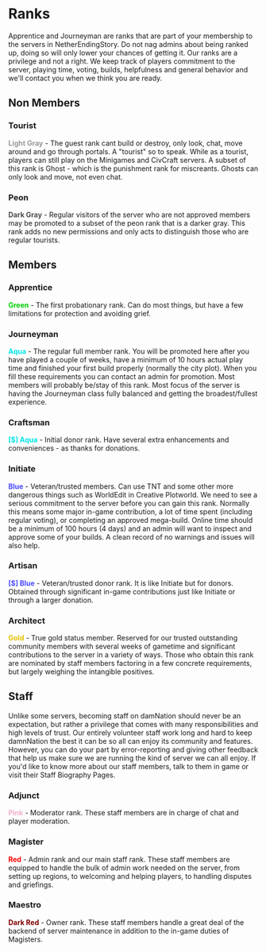 ---
---

# Ranks

Apprentice and Journeyman are ranks that are part of your membership to the servers in NetherEndingStory. Do not nag admins about being ranked up, doing so will only lower your chances of getting it. Our ranks are a privilege and not a right. We keep track of players commitment to the server, playing time, voting, builds, helpfulness and general behavior and we'll contact you when we think you are ready.

## Non Members

### Tourist
<span style="color: #999999;">**Light Gray**</span> - The guest rank cant build or destroy, only look, chat, move around and go through portals. A "tourist" so to speak. While as a tourist, players can still play on the Minigames and CivCraft servers. A subset of this rank is Ghost - which is the punishment rank for miscreants. Ghosts can only look and move, not even chat.

### Peon
<span style="color: #4c4c4c;">**Dark Gray**</span> - Regular visitors of the server who are not approved members may be promoted to a subset of the peon rank that is a darker gray. This rank adds no new permissions and only acts to distinguish those who are regular tourists. 


## Members

### Apprentice
<span style="color: #00cd00;">**Green**</span> - The first probationary rank. Can do most things, but have a few limitations for protection and avoiding grief.

### Journeyman
<span style="color: #00e5e5;">**Aqua**</span> - The regular full member rank. You will be promoted here after you have played a couple of weeks, have a minimum of 10 hours actual play time and finished your first build properly (normally the city plot). When you fill these requirements you can contact an admin for promotion. Most members will probably be/stay of this rank. Most focus of the server is having the Journeyman class fully balanced and getting the broadest/fullest experience.

### Craftsman
<span style="color: #00e5e5;">**[$] Aqua**</span> - Initial donor rank. Have several extra enhancements and conveniences - as thanks for donations.

### Initiate
<span style="color: #4c4cff;">**Blue**</span> - Veteran/trusted members. Can use TNT and some other more dangerous things such as WorldEdit in Creative Plotworld. We need to see a serious commitment to the server before you can gain this rank. Normally this means some major in-game contribution, a lot of time spent (including regular voting), or completing an approved mega-build. Online time should be a minimum of 100 hours (4 days) and an admin will want to inspect and approve some of your builds. A clean record of no warnings and issues will also help.

### Artisan
<span style="color: #4c4cff;">**[$] Blue**</span> - Veteran/trusted donor rank. It is like Initiate but for donors. Obtained through significant in-game contributions just like Initiate or through a larger donation.

### Architect
<span style="color: #e5c100;">**Gold**</span> - True gold status member. Reserved for our trusted outstanding community members with several weeks of gametime and significant contributions to the server in a variety of ways. Those who obtain this rank are nominated by staff members factoring in a few concrete requirements, but largely weighing the intangible positives.

## Staff
Unlike some servers, becoming staff on damNation should never be an expectation, but rather a privilege that comes with many responsibilities and high levels of trust. Our entirely volunteer staff work long and hard to keep damnNation the best it can be so all can enjoy its community and features. However, you can do your part by error-reporting and giving other feedback that help us make sure we are running the kind of server we can all enjoy. If you'd like to know more about our staff members, talk to them in game or visit their Staff Biography Pages.

### Adjunct
<span style="color: #f2afcc;">**Pink**</span> - Moderator rank. These staff members are in charge of chat and player moderation.

### Magister
<span style="color: red;">**Red**</span> - Admin rank and our main staff rank. These staff members are equipped to handle the bulk of admin work needed on the server, from setting up regions, to welcoming and helping players, to handling disputes and griefings.

### Maestro
<span style="color: #7f0000;">**Dark Red**</span> - Owner rank. These staff members handle a great deal of the backend of server maintenance in addition to the in-game duties of Magisters.

